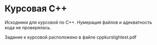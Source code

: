 # Курсовая C++

Исходники для курсовой по C++. Нумерация файлов и адекватность кода не проверялась.

Задание к курсовой расположено в файле cppkurslightest.pdf
